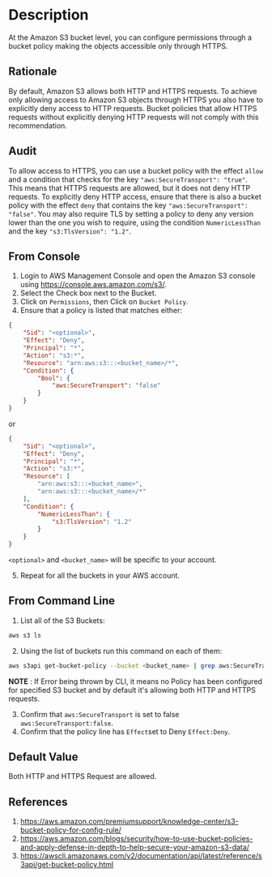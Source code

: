 # Description

At the Amazon S3 bucket level, you can configure permissions through a bucket policy making the objects accessible only through HTTPS.

## Rationale

By default, Amazon S3 allows both HTTP and HTTPS requests. To achieve only allowing access to Amazon S3 objects through HTTPS you also have to explicitly deny access to HTTP requests. Bucket policies that allow HTTPS requests without explicitly denying HTTP requests will not comply with this recommendation.

## Audit

To allow access to HTTPS, you can use a bucket policy with the effect `allow` and a
condition that checks for the key `"aws:SecureTransport": "true"`. This means that
HTTPS requests are allowed, but it does not deny HTTP requests. To explicitly deny
HTTP access, ensure that there is also a bucket policy with the effect `deny` that contains
the key `"aws:SecureTransport": "false"`. You may also require TLS by setting a
policy to deny any version lower than the one you wish to require, using the condition
`NumericLessThan` and the key `"s3:TlsVersion": "1.2"`.

## From Console

1. Login to AWS Management Console and open the Amazon S3 console using <https://console.aws.amazon.com/s3/>.
2. Select the Check box next to the Bucket.
3. Click on `Permissions`, then Click on `Bucket Policy`.
4. Ensure that a policy is listed that matches either:

```json
{
    "Sid": "<optional>",
    "Effect": "Deny",
    "Principal": "*",
    "Action": "s3:*",
    "Resource": "arn:aws:s3:::<bucket_name>/*",
    "Condition": {
        "Bool": {
            "aws:SecureTransport": "false"
        }
    }
}
```

or

```json
{
    "Sid": "<optional>",
    "Effect": "Deny",
    "Principal": "*",
    "Action": "s3:*",
    "Resource": [
        "arn:aws:s3:::<bucket_name>",
        "arn:aws:s3:::<bucket_name>/*"
    ],
    "Condition": {
        "NumericLessThan": {
            "s3:TlsVersion": "1.2"
        }
    }
}
```

`<optional>` and `<bucket_name>` will be specific to your account.

5. Repeat for all the buckets in your AWS account.

## From Command Line

1. List all of the S3 Buckets:

```sh
aws s3 ls
```

2. Using the list of buckets run this command on each of them:

```sh
aws s3api get-bucket-policy --bucket <bucket_name> | grep aws:SecureTransport
```

**NOTE** : If Error being thrown by CLI, it means no Policy has been configured for specified S3 bucket and by default it's allowing both HTTP and HTTPS requests.

3. Confirm that `aws:SecureTransport` is set to false `aws:SecureTransport:false`.
4. Confirm that the policy line has `Effect`set to Deny `Effect:Deny`.

## Default Value

Both HTTP and HTTPS Request are allowed.

## References

1. <https://aws.amazon.com/premiumsupport/knowledge-center/s3-bucket-policy-for-config-rule/>
2. <https://aws.amazon.com/blogs/security/how-to-use-bucket-policies-and-apply-defense-in-depth-to-help-secure-your-amazon-s3-data/>
3. <https://awscli.amazonaws.com/v2/documentation/api/latest/reference/s3api/get-bucket-policy.html>
